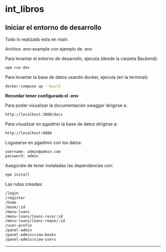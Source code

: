 # int_libros

## Iniciar el entorno de desarrollo

Todo lo realizado esta en main.

Archivo .env-example con ejemplo de .env 

Para levantar el entorno de desarrollo, ejecuta (desde la carpeta Backend):

```bash
npm run dev
```

Para levantar la base de datos usando docker, ejecuta (en la terminal):

```bash
docker-compose up --build
```

**Recordar tener configurado el .env**

Para poder visualizar la documentación swagger dirigirse a:

```bash
http://localhost:3000/docs
```

Para visualizar en pgadmin la base de datos dirigirse a: 

```bash
http://localhost:8080
```

Loguearse en pgadmin con los datos:
```bash
username: admin@admin.com
password: admin
```

Asegúrate de tener instaladas las dependencias con:

```bash
npm install
```

Las rutas creadas: 
```bash
/login
/register
/home 
/book/:id
/menu-loans
/menu-loans/loans-rece/:id
/menu-loans/loans-reque/:id
/user-profie
/panel-admin
/panel-admin/view-books
/panel-admin/view-users
```
---